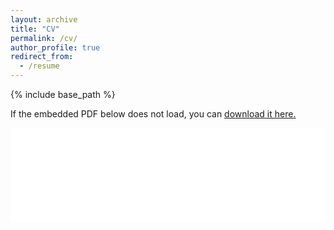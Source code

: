```yaml
---
layout: archive
title: "CV"
permalink: /cv/
author_profile: true
redirect_from:
  - /resume
---
```


{% include base_path %}

If the embedded PDF below does not load, you can <u><a href="../files/resume.pdf">download it here.</a></u>
<br/>

<embed src="../files/resume.pdf" type="application/pdf" width="100%" />


<!-- Education
======
* B.S. in Physics, Peking University, 2018
* M.S. in Nuclear Science and Engineering, Massachusetts Institute of Technology, 2021
* M.S. in Electrical Engineering and Computer Science, Massachusetts Institute of Technology, 2021
* Ph.D. in Computer Science, Georgia Institute of Technology, 2021-

Work experience
======
* 2020: Research Intern
  * Uber ATG -->

<!-- 
Publications
======
  <ul>{% for post in site.publications %}
    {% include archive-single-cv.html %}
  {% endfor %}</ul> -->
  

